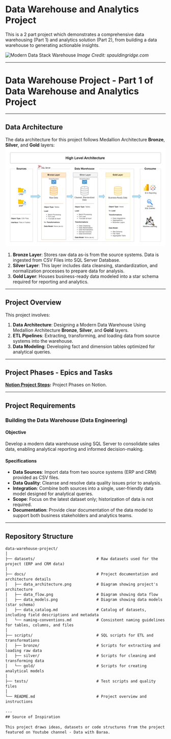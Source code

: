 
# Data Warehouse and Analytics Project

This is a 2 part project which demonstrates a comprehensive data warehousing (Part 1) and analytics solution (Part 2), from building a data warehouse to generating actionable insights. 

![Modern Data Stack Warehouse](https://github.com/Akshay-Vallam/Data-Warehouse-Part-1/blob/main/Modern-Data-Stack_Warehouse_image.png)
*Image Credit: spauldingridge.com*

---
# Data Warehouse Project - Part 1 of Data Warehouse and Analytics Project

---
## Data Architecture

The data architecture for this project follows Medallion Architecture **Bronze**, **Silver**, and **Gold** layers:
![Data Architecture](docs/data_architecture.png)

1. **Bronze Layer**: Stores raw data as-is from the source systems. Data is ingested from CSV Files into SQL Server Database.
2. **Silver Layer**: This layer includes data cleansing, standardization, and normalization processes to prepare data for analysis.
3. **Gold Layer**: Houses business-ready data modeled into a star schema required for reporting and analytics.

---
## Project Overview

This project involves:

1. **Data Architecture**: Designing a Modern Data Warehouse Using Medallion Architecture **Bronze**, **Silver**, and **Gold** layers.
2. **ETL Pipelines**: Extracting, transforming, and loading data from source systems into the warehouse.
3. **Data Modeling**: Developing fact and dimension tables optimized for analytical queries.

---
## Project Phases - Epics and Tasks

**[Notion Project Steps](https://www.notion.so/SQL-Data-Warehouse-Project-1c13f4db0b7e80b9adcaf107b9417f41?pvs=4):** Project Phases on Notion.

---
## Project Requirements

### Building the Data Warehouse (Data Engineering)

#### Objective
Develop a modern data warehouse using SQL Server to consolidate sales data, enabling analytical reporting and informed decision-making.

#### Specifications
- **Data Sources**: Import data from two source systems (ERP and CRM) provided as CSV files.
- **Data Quality**: Cleanse and resolve data quality issues prior to analysis.
- **Integration**: Combine both sources into a single, user-friendly data model designed for analytical queries.
- **Scope**: Focus on the latest dataset only; historization of data is not required.
- **Documentation**: Provide clear documentation of the data model to support both business stakeholders and analytics teams.

---
## Repository Structure
```
data-warehouse-project/
│
├── datasets/                           # Raw datasets used for the project (ERP and CRM data)
│
├── docs/                               # Project documentation and architecture details
│   ├── data_architecture.png           # Diagram showing project's architecture
│   ├── data_flow.png                   # Diagram showing data flow 
│   ├── data_models.png                 # Diagram showing data models (star schema)
│   ├── data_catalog.md                 # Catalog of datasets, including field descriptions and metadata
│   └── naming-conventions.md           # Consistent naming guidelines for tables, columns, and files
│
├── scripts/                            # SQL scripts for ETL and transformations
│   ├── bronze/                         # Scripts for extracting and loading raw data
│   ├── silver/                         # Scripts for cleaning and transforming data
│   └── gold/                           # Scripts for creating analytical models
│
├── tests/                              # Test scripts and quality files
│
└── README.md                           # Project overview and instructions

---
## Source of Inspiration

This project draws ideas, datasets or code structures from the project featured on Youtube channel - Data with Baraa.
